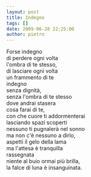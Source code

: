 ```yaml
---
layout: post
title: Indegno
tags: []
date: 2009-06-28 22:25:00
author: pietro
---
```

Forse indegno<br/>di perdere ogni volta<br/>l'ombra di te stesso,<br/>di lasciare ogni volta<br/>un frammento di te<br/>indegno<br/>senza dignità,<br/>senza l'ombra di te stesso<br/>dove andrai stasera<br/>cosa farai di te,<br/>con che cuore ti addormenterai<br/>lasciando spazi scoperti<br/>nessuno ti pugnalerà nel sonno<br/>ma non c'è nessuno a dirlo,<br/>aspetti il gelo della lama<br/>ma l'attesa è tranquilla<br/>rassegnata<br/>niente al buio ormai più brilla,<br/>la falce di luna è insanguinata.
